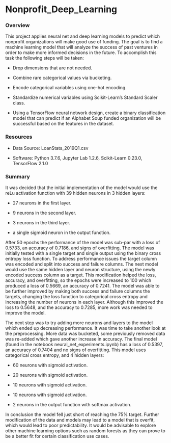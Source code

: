 # Nonprofit_Deep_Learning

### Overview 

  

This project applies neural net and deep learning models to predict which nonprofit organizations will make good use of funding. The goal is to find a machine learning model that will analyze the success of past ventures in order to make more informed decisions in the future. To accomplish this task the following steps will be taken: 

  

  - Drop dimensions that are not needed. 

  - Combine rare categorical values via bucketing. 

  - Encode categorical variables using one-hot encoding. 

  - Standardize numerical variables using Scikit-Learn’s Standard Scaler class. 

  - Using a TensorFlow neural network design, create a binary classification model that can predict if an Alphabet Soup funded organization will be successful based on the features in the dataset. 

   

### Resources 

  

- Data Source: LoanStats_2019Q1.csv 

- Software: Python 3.7.6, Jupyter Lab 1.2.6, Scikit-Learn 0.23.0, TensorFlow 2.1.0 

  

### Summary 

  

It was decided that the initial implementation of the model would use the reLu activation function with 39 hidden neurons in 3 hidden layers: 

- 27 neurons in the first layer. 

- 9 neurons in the second layer.  

- 3 neurons in the third layer.  

- a single sigmoid neuron in the output function. 

  

After 50 epochs the performance of the model was sub-par with a loss of 0.5733, an accuracy of 0.7186, and signs of overfitting. The model was initially tested with a single target and single output using the binary cross entropy loss function. To address performance issues the target column was encoded and split into success and failure columns. The next model would use the same hidden layer and neuron structure, using the newly encoded success column as a target. This modification helped the loss, accuracy, and overfitting, so the epochs were increased to 100 which produced a loss of 0.5669, an accuracy of 0.7241. The model was able to be further improved by making both success and failure columns the targets, changing the loss function to categorical cross entropy and increasing the number of neurons in each layer. Although this improved the loss to 0.5648, and the accuracy to 0.7285, more work was needed to improve the model. 

  

The next step was to try adding more neurons and layers to the model which ended up decreasing performance. It was time to take another look at the preprocessing. More data was bucketed, some previously removed data was re-added which gave another increase in accuracy. The final model (found in the notebook neural_net_experiments.ipynb) has a loss of 0.5397, an accuracy of 0.7404 and no signs of overfitting. This model uses categorical cross entropy, and 4 hidden layers: 

- 60 neurons with sigmoid activation. 

- 20 neurons with sigmoid activation. 

- 10 neurons with sigmoid activation. 

- 10 neurons with sigmoid activation. 

- 2 neurons in the output function with softmax activation. 

  

In conclusion the model fell just short of reaching the 75% target. Further modification of the data and models may lead to a model that is overfit, which would lead to poor predictability. It would be advisable to explore other machine learning options such as random forests as they can prove to be a better fit for certain classification use cases. 
